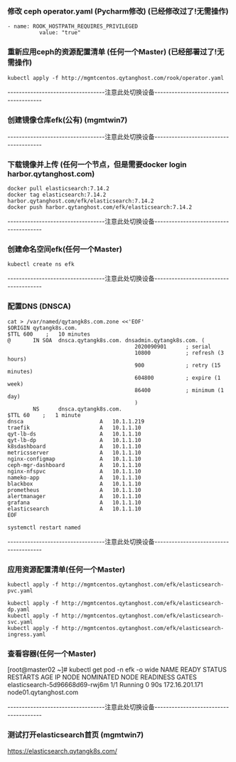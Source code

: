 ### 修改 ceph operator.yaml (Pycharm修改) (已经修改过了!无需操作)
```shell script
- name: ROOK_HOSTPATH_REQUIRES_PRIVILEGED
          value: "true"
```

### 重新应用ceph的资源配置清单 (任何一个Master)  (已经部署过了!无需操作)
```shell script
kubectl apply -f http://mgmtcentos.qytanghost.com/rook/operator.yaml

```

----------------------------------注意此处切换设备--------------------------------------

### 创建镜像仓库efk(公有) (mgmtwin7)

----------------------------------注意此处切换设备--------------------------------------

### 下载镜像并上传 (任何一个节点，但是需要docker login harbor.qytanghost.com)
```shell script
docker pull elasticsearch:7.14.2
docker tag elasticsearch:7.14.2 harbor.qytanghost.com/efk/elasticsearch:7.14.2
docker push harbor.qytanghost.com/efk/elasticsearch:7.14.2

```

----------------------------------注意此处切换设备--------------------------------------

### 创建命名空间efk(任何一个Master)
```shell script
kubectl create ns efk
```

----------------------------------注意此处切换设备--------------------------------------

### 配置DNS (DNSCA)
```shell script
cat > /var/named/qytangk8s.com.zone <<'EOF'
$ORIGIN qytangk8s.com.
$TTL 600    ;   10 minutes
@       IN SOA  dnsca.qytangk8s.com. dnsadmin.qytangk8s.com. (
                                        2020090901      ; serial
                                        10800           ; refresh (3 hours)
                                        900             ; retry (15 minutes)
                                        604800          ; expire (1 week)
                                        86400           ; minimum (1 day)
                                        )
        NS      dnsca.qytangk8s.com.
$TTL 60    ;   1 minute
dnsca                        A   10.1.1.219
traefik                      A   10.1.1.10
qyt-lb-ds                    A   10.1.1.10
qyt-lb-dp                    A   10.1.1.10
k8sdashboard                 A   10.1.1.10
metricsserver                A   10.1.1.10
nginx-configmap              A   10.1.1.10
ceph-mgr-dashboard           A   10.1.1.10
nginx-nfspvc                 A   10.1.1.10
nameko-app                   A   10.1.1.10
blackbox                     A   10.1.1.10
prometheus                   A   10.1.1.10
alertmanager                 A   10.1.1.10
grafana                      A   10.1.1.10
elasticsearch                A   10.1.1.10
EOF

systemctl restart named

```

----------------------------------注意此处切换设备--------------------------------------

### 应用资源配置清单(任何一个Master)
```shell script
kubectl apply -f http://mgmtcentos.qytanghost.com/efk/elasticsearch-pvc.yaml

kubectl apply -f http://mgmtcentos.qytanghost.com/efk/elasticsearch-dp.yaml
kubectl apply -f http://mgmtcentos.qytanghost.com/efk/elasticsearch-svc.yaml
kubectl apply -f http://mgmtcentos.qytanghost.com/efk/elasticsearch-ingress.yaml

```

### 查看容器(任何一个Master)
[root@master02 ~]# kubectl get pod -n efk -o wide
NAME                             READY   STATUS    RESTARTS   AGE   IP               NODE                    NOMINATED NODE   READINESS GATES
elasticsearch-5d96668d69-rwj6m   1/1     Running   0          90s   172.16.201.171   node01.qytanghost.com   <none>           <none>

----------------------------------注意此处切换设备--------------------------------------

### 测试打开elasticsearch首页 (mgmtwin7)
https://elasticsearch.qytangk8s.com/
